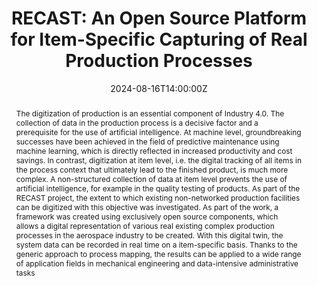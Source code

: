 ---
title: "RECAST: An Open Source Platform for Item-Specific Capturing of Real Production Processes" 

event:  "8th International Conference on Cloud and Big Data Computing"
event_url: "https://www.iccbdc.org/"

location: "Oxford Brookes University"

summary: "I present the RECAST project, which aims to digitize production processes at item level using open source components. The digital twin created allows the recording of system data in real time on an item-specific basis, enabling the use of artificial intelligence in quality testing of products."
abstract: "The digitization of production is an essential component of Industry 4.0. The collection of data in the production process is a decisive factor and a prerequisite for the use of artificial intelligence. At machine level, groundbreaking successes have been achieved in the field of predictive maintenance using machine learning, which is directly reflected in increased productivity and cost savings. In contrast, digitization at item level, i.e. the digital tracking of all items in the process context that ultimately lead to the finished product, is much more complex. A non-structured collection of data at item level prevents the use of artificial intelligence, for example in the quality testing of products. As part of the RECAST project, the extent to which existing non-networked production facilities can be digitized with this objective was investigated. As part of the work, a framework was created using exclusively open source components, which allows a digital representation of various real existing complex production processes in the aerospace industry to be created. With this digital twin, the system data can be recorded in real time on a item-specific basis. Thanks to the generic approach to process mapping, the results can be applied to a wide range of application fields in mechanical engineering and data-intensive administrative tasks"

# Talk start and end times.
#   End time can optionally be hidden by prefixing the line with `#`.
date: '2024-08-16T14:00:00Z'
date_end: '2024-08-16T14:30:00Z'
all_day: false

# Schedule page publish date (NOT talk date).
publishDate: '2017-01-01T00:00:00Z'

authors:
  - admin

tags: [8th International Conference on Cloud and Big Data Computing, RECAST, Smart Manufacturing, Machine Learning]

# Is this a featured talk? (true/false)
featured: false

links:
- name: 'Event'
  url: 'https://www.iccbdc.org/'

---